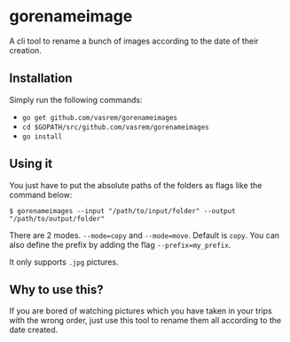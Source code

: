 # gorenameimage
A cli tool to rename a bunch of images according to the date of their creation.

## Installation
Simply run the following commands:

* `go get github.com/vasrem/gorenameimages`
* `cd $GOPATH/src/github.com/vasrem/gorenameimages`
* `go install`

## Using it

You just have to put the absolute paths of the folders as flags like the command below:

`$ gorenameimages --input "/path/to/input/folder" --output "/path/to/output/folder"`

There are 2 modes. `--mode=copy` and `--mode=move`. Default is `copy`.
You can also define the prefix by adding the flag `--prefix=my_prefix`.

It only supports `.jpg` pictures.

## Why to use this?

If you are bored of watching pictures which you have taken in your trips with the wrong order, just use this tool to rename them all according to the date created.
